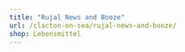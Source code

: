 ```yaml
---
title: "Rujal News and Booze"
url: /clacton-on-sea/rujal-news-and-booze/
shop: Lebensmittel
---
```

